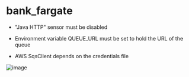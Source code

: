 # bank_fargate

- "Java HTTP" sensor must be disabled

- Environment variable QUEUE_URL must be set to hold the URL of the queue

- AWS SqsClient depends on the credentials file


![image](https://user-images.githubusercontent.com/836297/176284390-476e90fb-20ae-4b00-97a6-e86d41b4b815.png)
